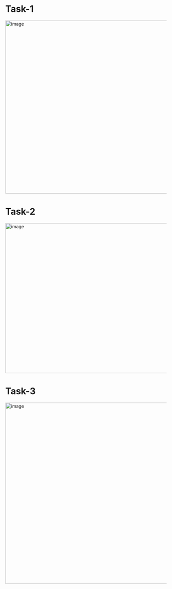 # Task-1
<img width="1008" height="539" alt="image" src="https://github.com/user-attachments/assets/a30c6bd0-3c83-4a2f-ac56-77ff5695f723" />

# Task-2
<img width="1008" height="467" alt="image" src="https://github.com/user-attachments/assets/180037cc-3644-46d5-9db1-ad26965c94f4" />

# Task-3
<img width="993" height="564" alt="image" src="https://github.com/user-attachments/assets/00cbddc5-9454-4d03-878f-225ee3e1544c" />
